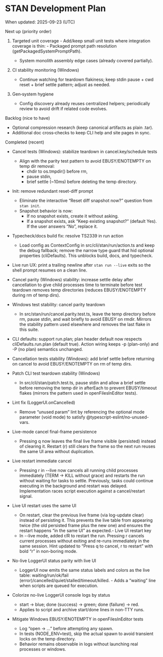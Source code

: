 # STAN Development Plan

When updated: 2025-09-23 (UTC)

Next up (priority order)

1. Targeted unit coverage - Add/keep small unit tests where integration coverage is thin: - Packaged prompt path resolution (getPackagedSystemPromptPath).
   - System monolith assembly edge cases (already covered partially).
2. CI stability monitoring (Windows)
   - Continue watching for teardown flakiness; keep stdin pause + cwd reset + brief settle pattern; adjust as needed.

3. Gen‑system hygiene
   - Config discovery already reuses centralized helpers; periodically review to avoid drift if related code evolves.

Backlog (nice to have)

- Optional compression research (keep canonical artifacts as plain .tar).
- Additional doc cross‑checks to keep CLI help and site pages in sync.

Completed (recent)

- Cancel tests (Windows): stabilize teardown in cancel.key/schedule tests
  - Align with the parity test pattern to avoid EBUSY/ENOTEMPTY on temp dir removal:
    - chdir to os.tmpdir() before rm,
    - pause stdin,
    - brief settle (~10ms) before deleting the temp directory.
- Init: remove redundant reset-diff prompt
  - Eliminate the interactive “Reset diff snapshot now?” question from `stan init`.
  - Snapshot behavior is now:
    - If no snapshot exists, create it without asking.
    - If a snapshot exists, ask “Keep existing snapshot?” (default Yes). If the user answers “No”, replace it.
- Typecheck/docs build fix: resolve TS2339 in run action
  - Load config as ContextConfig in src/cli/stan/run/action.ts and keep the debug fallback; remove the narrow type guard that hid optional properties (cliDefaults). This unblocks build, docs, and typecheck.
- Live run UX: print a trailing newline after `stan run --live` exits so the shell prompt resumes on a clean line.
- Cancel parity (Windows) stability: increase settle delay after cancellation to give child processes time to terminate before test teardown removes temp directories (reduces EBUSY/ENOTEMPTY during rm of temp dirs).

- Windows test stability: cancel parity teardown
  - In src/stan/run/cancel.parity.test.ts, leave the temp directory before rm, pause stdin, and wait briefly to avoid EBUSY on rmdir. Mirrors the stability pattern used elsewhere and removes the last flake in this suite.
- CLI defaults: support run.plan; plan header default now respects cliDefaults.run.plan (default true). Action wiring keeps -p (plan-only) and -P (no plan) semantics unchanged.
- Cancellation tests stability (Windows): add brief settle before returning on cancel to avoid EBUSY/ENOTEMPTY on rm of temp dirs.

- Patch CLI test teardown stability (Windows)
  - In src/cli/stan/patch.test.ts, pause stdin and allow a brief settle before removing the temp dir in afterEach to prevent EBUSY/timeout flakes (mirrors the pattern used in openFilesInEditor tests).

- Lint fix (LoggerUI.onCancelled)
  - Remove “unused param” lint by referencing the optional mode parameter (void mode) to satisfy @typescript-eslint/no-unused-vars.
- Live-mode cancel final-frame persistence
  - Pressing q now leaves the final live frame visible (persisted) instead of clearing it. Restart (r) still clears the frame so the next run reuses the same UI area without duplication.
- Live restart immediate cancel
  - Pressing r in --live now cancels all running child processes immediately (TERM -> KILL without grace) and restarts the run without waiting for tasks to settle. Previously, tasks could continue executing in the background and restart was delayed. Implementation races script execution against a cancel/restart signal.
- Live UI restart uses the same UI
  - On restart, clear the previous live frame (via log-update clear) instead of persisting it. This prevents the live table from appearing twice (the old persisted frame plus the new one) and ensures the restart happens “in the same UI” as expected.- Live UI restart key
  - In --live mode, added r/R to restart the run. Pressing r cancels current processes without exiting and re-runs immediately in the same session. Hint updated to “Press q to cancel, r to restart” with bold “r” in non-boring mode.
- No-live LoggerUI status parity with live UI
  - LoggerUI now emits the same status labels and colors as the live table: waiting/run/ok/fail (error)/cancelled/quiet/stalled/timeout/killed. - Adds a “waiting” line when scripts are queued for execution.

- Colorize no-live LoggerUI console logs by status
  - start -> blue; done (success) -> green; done (failure) -> red.
  - Applies to script and archive start/done lines in non-TTY runs.
- Mitigate Windows EBUSY/ENOTEMPTY in openFilesInEditor tests
  - Log “open -> …” before attempting any spawn.
  - In tests (NODE_ENV=test), skip the actual spawn to avoid transient locks on the temp directory.
  - Behavior remains observable in logs without launching real processes or windows.
